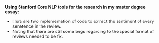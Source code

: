 **Using Stanford Core NLP tools for the research in my master degree essay:**
* Here are two implementation of code to extract the sentiment of every senetence in the review. 
* Noting that there are still some bugs regarding to the special format of reviews needed to be fix.
